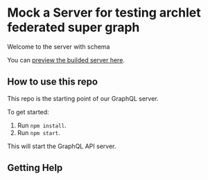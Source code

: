 # Mock a Server for testing archlet federated super graph

Welcome to the server with schema

You can [preview the builded server here](?).

## How to use this repo

This repo is the starting point of our GraphQL server.

To get started:

1. Run `npm install`.
1. Run `npm start`.

This will start the GraphQL API server.

## Getting Help
